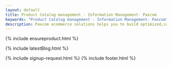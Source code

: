 ```yaml
---
layout: default
title: Product Catalog management - Information Management- Paxcom 
keywords: "Product Catalog management - Information Management- Paxcom"
description: Paxcom ecommerce solutions helps you to build optimized,consistent and accurate product page content.
---
```


<div class="clearfix"></div>

<section id="Content-Optimization" class="content-section paddnonetop section-gray" >

{% include ensureproduct.html %}

</section>   

<div class="clearfix"></div>

{% include latestBlog.html %}
<!--{% include our_clients.html %} -->
{% include signup-request.html %}
{% include footer.html %}